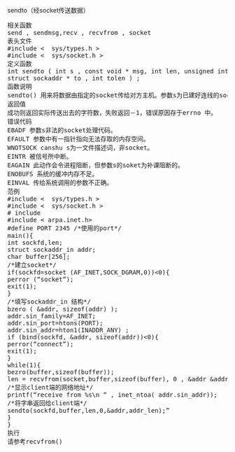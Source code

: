 

sendto（经socket传送数据）
<pre>相关函数
send , sendmsg,recv , recvfrom , socket
表头文件
#include <  sys/types.h >
#include <  sys/socket.h >
定义函数
int sendto ( int s , const void * msg, int len, unsigned int flags, const 
struct sockaddr * to , int tolen ) ;
函数说明
sendto() 用来将数据由指定的socket传给对方主机。参数s为已建好连线的socket,如果利用UDP协议则不需经过连线操作。参数msg指向欲连线的数据内容，参数flags 一般设0，详细描述请参考send()。参数to用来指定欲传送的网络地址，结构sockaddr请参考bind()。参数tolen为sockaddr的结果长度。
返回值
成功则返回实际传送出去的字符数，失败返回－1，错误原因存于errno 中。
错误代码
EBADF 参数s非法的socket处理代码。
EFAULT 参数中有一指针指向无法存取的内存空间。
WNOTSOCK canshu s为一文件描述词，非socket。
EINTR 被信号所中断。
EAGAIN 此动作会令进程阻断，但参数s的soket为补课阻断的。
ENOBUFS 系统的缓冲内存不足。
EINVAL 传给系统调用的参数不正确。
范例
#include <  sys/types.h >
#include <  sys/socket.h >
# include <netinet.in.h>
#include < arpa.inet.h>
#define PORT 2345 /*使用的port*/
main(){
int sockfd,len;
struct sockaddr_in addr;
char buffer[256];
/*建立socket*/
if(sockfd=socket (AF_INET,SOCK_DGRAM,0))<0){
perror (“socket”);
exit(1);
}
/*填写sockaddr_in 结构*/
bzero ( &addr, sizeof(addr) );
addr.sin_family=AF_INET;
addr.sin_port=htons(PORT);
addr.sin_addr=hton1(INADDR_ANY) ;
if (bind(sockfd, &addr, sizeof(addr))<0){
perror(“connect”);
exit(1);
}
while(1){
bezro(buffer,sizeof(buffer));
len = recvfrom(socket,buffer,sizeof(buffer), 0 , &addr &addr_len);
/*显示client端的网络地址*/
printf(“receive from %s\n “ , inet_ntoa( addr.sin_addr));
/*将字串返回给client端*/
sendto(sockfd,buffer,len,0,&addr,addr_len);”
}
}
执行
请参考recvfrom()</pre>